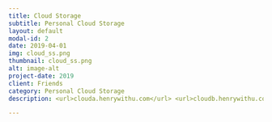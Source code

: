 ```yaml
---
title: Cloud Storage
subtitle: Personal Cloud Storage
layout: default
modal-id: 2
date: 2019-04-01
img: cloud_ss.png
thumbnail: cloud_ss.png
alt: image-alt
project-date: 2019
client: Friends
category: Personal Cloud Storage
description: <url>clouda.henrywithu.com</url> <url>cloudb.henrywithu.com</url> The self-hosted productivity platform that keeps you in control. High bandwidth and no monthly data transfer limit. 

---
```

